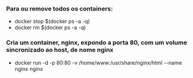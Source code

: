 ### Para ou remove todos os containers:
- docker stop $(docker ps -a -q)  
- docker rm $(docker ps -a -q)  
  
### Cria um container, nginx, expondo a porta 80, com um volume sincronizado ao host, de nome nginx
- docker run -d -p 80:80 -v /home/www:/usr/share/nginx/html --name nginx nginx
